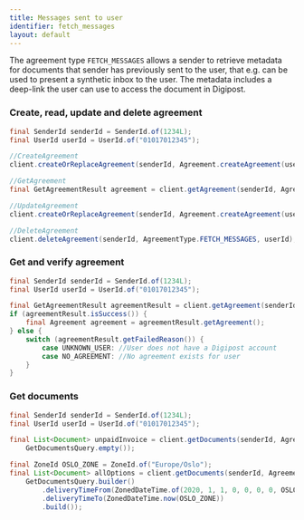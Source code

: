 ```yaml
---
title: Messages sent to user
identifier: fetch_messages
layout: default
---
```


The agreement type `FETCH_MESSAGES` allows a sender to retrieve metadata for
documents that sender has previously sent to the user, that e.g. can be used to
present a synthetic inbox to the user. The metadata includes a deep-link the
user can use to access the document in Digipost.


### Create, read, update and delete agreement

```java
final SenderId senderId = SenderId.of(1234L);
final UserId userId = UserId.of("01017012345");

//CreateAgreement
client.createOrReplaceAgreement(senderId, Agreement.createAgreement(userId, AgreementType.FETCH_MESSAGES));

//GetAgreement
final GetAgreementResult agreement = client.getAgreement(senderId, AgreementType.FETCH_MESSAGES, userId);

//UpdateAgreement
client.createOrReplaceAgreement(senderId, Agreement.createAgreement(userId, AgreementType.FETCH_MESSAGES));

//DeleteAgreement
client.deleteAgreement(senderId, AgreementType.FETCH_MESSAGES, userId);
```

### Get and verify  agreement

```java
final SenderId senderId = SenderId.of(1234L);
final UserId userId = UserId.of("01017012345");

final GetAgreementResult agreementResult = client.getAgreement(senderId, AgreementType.FETCH_MESSAGES, userId);
if (agreementResult.isSuccess()) {
	final Agreement agreement = agreementResult.getAgreement();
} else {
	switch (agreementResult.getFailedReason()) {
		case UNKNOWN_USER: //User does not have a Digipost account
		case NO_AGREEMENT: //No agreement exists for user
	}
}
```

### Get documents

```java
final SenderId senderId = SenderId.of(1234L);
final UserId userId = UserId.of("01017012345");

final List<Document> unpaidInvoice = client.getDocuments(senderId, AgreementType.FETCH_MESSAGES, userId,
	GetDocumentsQuery.empty());

final ZoneId OSLO_ZONE = ZoneId.of("Europe/Oslo");
final List<Document> allOptions = client.getDocuments(senderId, AgreementType.FETCH_MESSAGES, userId,
	GetDocumentsQuery.builder()
		.deliveryTimeFrom(ZonedDateTime.of(2020, 1, 1, 0, 0, 0, 0, OSLO_ZONE))
		.deliveryTimeTo(ZonedDateTime.now(OSLO_ZONE))
		.build());
```
